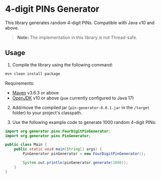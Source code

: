 # 4-digit PINs Generator

This library generates random 4-digit PINs. Compatible with Java v10 and above.

> **Note:** The implementation in this library is not Thread-safe. 

## Usage

1. Compile the library using the following command:

```bash
mvn clean install package
```

Requirements:
- [Maven](https://maven.apache.org/download.cgi) v3.6.3 or above
- [OpenJDK](https://openjdk.java.net/install/) v10 or above (`pom` currently configured to Java 17)

2. Add/move the compiled jar (`pin-generator-0.0.1.jar` in the `/target` folder) to your project's classpath.

3. Use the following example code to generate 1000 random 4-digit PINs:

```java
import org.generator.pins.FourDigitPinGenerator;
import org.generator.pins.PinGenerator;

public class Main {
    public static void main(String[] args) {
        PinGenerator pinGenerator = new FourDigitPinGenerator();

        System.out.println(pinGenerator.generate(1000));
    }
}
```